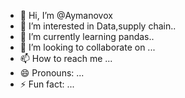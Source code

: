 - 👋 Hi, I’m @Aymanovox
- 👀 I’m interested in Data,supply chain..
- 🌱 I’m currently learning pandas..
- 💞️ I’m looking to collaborate on ...
- 📫 How to reach me ...
- 😄 Pronouns: ...
- ⚡ Fun fact: ...

<!---
Aymanovox/Aymanovox is a ✨ special ✨ repository because its `README.md` (this file) appears on your GitHub profile.
You can click the Preview link to take a look at your changes.
--->
